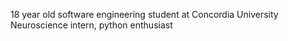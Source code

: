 18 year old software engineering student at Concordia University
Neuroscience intern, python enthusiast
